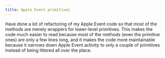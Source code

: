 ```yaml
---
title: Apple Event primitives
---
```


Have done a lot of refactoring of my Apple Event code so that most of the methods are merely wrappers for lower-level primitives. This makes the code much easier to read because most of the methods (even the primitive ones) are only a few lines long, and it makes the code more maintainable because it narrows down Apple Event activity to only a couple of primitives instead of being littered all over the place.

